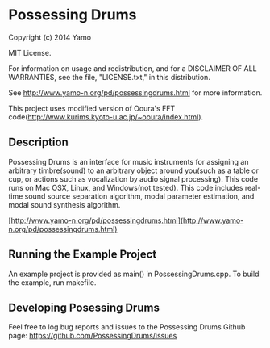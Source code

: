 Possessing Drums
=========

Copyright (c) 2014 Yamo

MIT License.

For information on usage and redistribution, and for a DISCLAIMER OF ALL
WARRANTIES, see the file, "LICENSE.txt," in this distribution.

See http://www.yamo-n.org/pd/possessingdrums.html for more information. 

This project uses modified version of Ooura's FFT code(http://www.kurims.kyoto-u.ac.jp/~ooura/index.html). 


Description
-----------

Possessing Drums is an interface for music instruments for assigning an arbitrary timbre(sound) to an arbitrary object around you(such as a table or cup, or actions such as vocalization by audio signal processing). This code runs on Mac OSX, Linux, and Windows(not tested). This code includes real-time sound source separation algorithm, modal parameter estimation, and modal sound synthesis algorithm. 

[http://www.yamo-n.org/pd/possessingdrums.html](http://www.yamo-n.org/pd/possessingdrums.html)


Running the Example Project
---------------------------

An example project is provided as main() in PossessingDrums.cpp. To build the example, run makefile. 


Developing Posessing Drums
--------------------

Feel free to log bug reports and issues to the Possessing Drums Github page: https://github.com/PossessingDrums/issues

